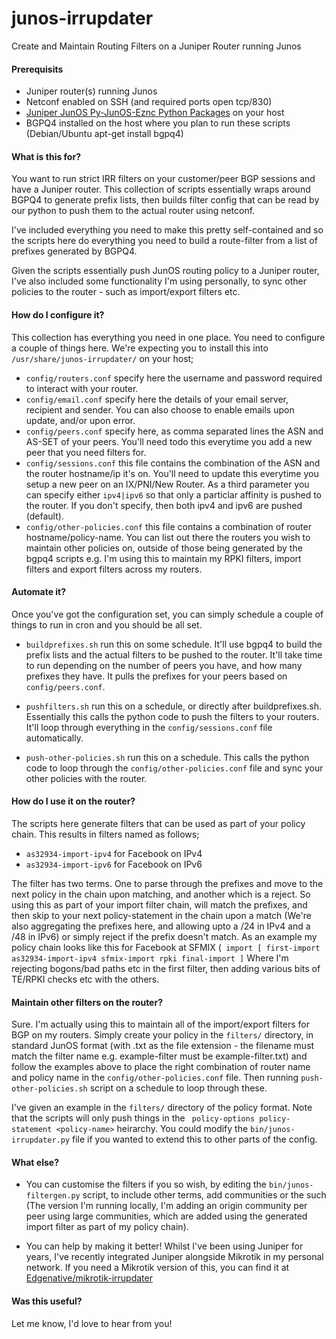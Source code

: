 
# junos-irrupdater

Create and Maintain Routing Filters on a Juniper Router running Junos

#### Prerequisits

- Juniper router(s) running Junos
- Netconf enabled on SSH (and required ports open tcp/830)
- [Juniper JunOS Py-JunOS-Eznc Python Packages](https://github.com/Juniper/py-junos-eznc) on your host
- BGPQ4 installed on the host where you plan to run these scripts (Debian/Ubuntu apt-get install bgpq4)

#### What is this for?

You want to run strict IRR filters on your customer/peer BGP sessions and have a Juniper router.  This collection of scripts essentially wraps around BGPQ4 to generate prefix lists, then builds filter config that can be read by our python to push them to the actual router using netconf.

I've included everything you need to make this pretty self-contained and so the scripts here do everything you need to build a route-filter from a list of prefixes generated by BGPQ4.

Given the scripts essentially push JunOS routing policy to a Juniper router, I've also included some functionality I'm using personally, to sync other policies to the router - such as import/export filters etc.

#### How do I configure it?

This collection has everything you need in one place.  You need to configure a couple of things here.  We're expecting you to install this into ```/usr/share/junos-irrupdater/``` on your host;

- ```config/routers.conf``` specify here the username and password required to interact with your router.
- ```config/email.conf``` specify here the details of your email server, recipient and sender.  You can also choose to enable emails upon update, and/or upon error.
- ```config/peers.conf``` specify here, as comma separated lines the ASN and AS-SET of your peers.  You'll need todo this everytime you add a new peer that you need filters for.
- ```config/sessions.conf``` this file contains the combination of the ASN and the router hostname/ip it's on.  You'll need to update this everytime you setup a new peer on an IX/PNI/New Router.  As a third parameter you can specify either ```ipv4|ipv6``` so that only a particlar affinity is pushed to the router.  If you don't specify, then both ipv4 and ipv6 are pushed (default).
- ```config/other-policies.conf``` this file contains a combination of router hostname/policy-name.  You can list out there the routers you wish to maintain other policies on, outside of those being generated by the bgpq4 scripts e.g.  I'm using this to maintain my RPKI filters, import filters and export filters across my routers.


#### Automate it?

Once you've got the configuration set, you can simply schedule a couple of things to run in cron and you should be all set.

- ```buildprefixes.sh``` run this on some schedule.  It'll use bgpq4 to build the prefix lists and the actual filters to be pushed to the router.  It'll take time to run depending on the number of peers you have, and how many prefixes they have.  It pulls the prefixes for your peers based on ```config/peers.conf```.

- ```pushfilters.sh``` run this on a schedule, or directly after buildprefixes.sh.  Essentially this calls the python code to push the filters to your routers.  It'll loop through everything in the ```config/sessions.conf``` file automatically.

- ```push-other-policies.sh``` run this on a schedule.  This calls the python code to loop through the ```config/other-policies.conf``` file and sync your other policies with the router.

#### How do I use it on the router?

The scripts here generate filters that can be used as part of your policy chain.  This results in filters named as follows;

- ```as32934-import-ipv4``` for Facebook on IPv4
- ```as32934-import-ipv6``` for Facebook on IPv6

The filter has two terms.  One to parse through the prefixes and move to the next policy in the chain upon matching, and another which is a reject.  So using this as part of your import filter chain, will match the prefixes, and then skip to your next policy-statement in the chain upon a match (We're also aggregating the prefixes here, and allowing upto a /24 in IPv4 and a /48 in IPv6) or simply reject if the prefix doesn't match.  As an example my policy chain looks like this for Facebook at SFMIX (``` import [ first-import as32934-import-ipv4 sfmix-import rpki final-import ]``` Where I'm rejecting bogons/bad paths etc in the first filter, then adding various bits of TE/RPKI checks etc with the others.

#### Maintain other filters on the router?

Sure.  I'm actually using this to maintain all of the import/export filters for BGP on my routers.  Simply create your policy in the ```filters/``` directory, in standard JunOS format (with .txt as the file extension - the filename must match the filter name e.g. example-filter must be example-filter.txt) and follow the examples above to place the right combination of router name and policy name in the ```config/other-policies.conf``` file.  Then running ```push-other-policies.sh``` script on a schedule to loop through these.

I've given an example in the ```filters/``` directory of the policy format.  Note that the scripts will only push things in the ``` policy-options policy-statement <policy-name>``` heirarchy. You could modify the ```bin/junos-irrupdater.py``` file if you wanted to extend this to other parts of the config.

#### What else?

- You can customise the filters if you so wish, by editing the ```bin/junos-filtergen.py``` script, to include other terms, add communities or the such (The version I'm running locally, I'm adding an origin community per peer using large communities, which are added using the generated import filter as part of my policy chain).

- You can help by making it better!  Whilst I've been using Juniper for years, I've recently integrated Juniper alongside Mikrotik in my personal network.  If you need a Mikrotik version of this, you can find it at [Edgenative/mikrotik-irrupdater](https://github.com/edgenative/mikrotik-irrupdater)

#### Was this useful?

Let me know, I'd love to hear from you!
